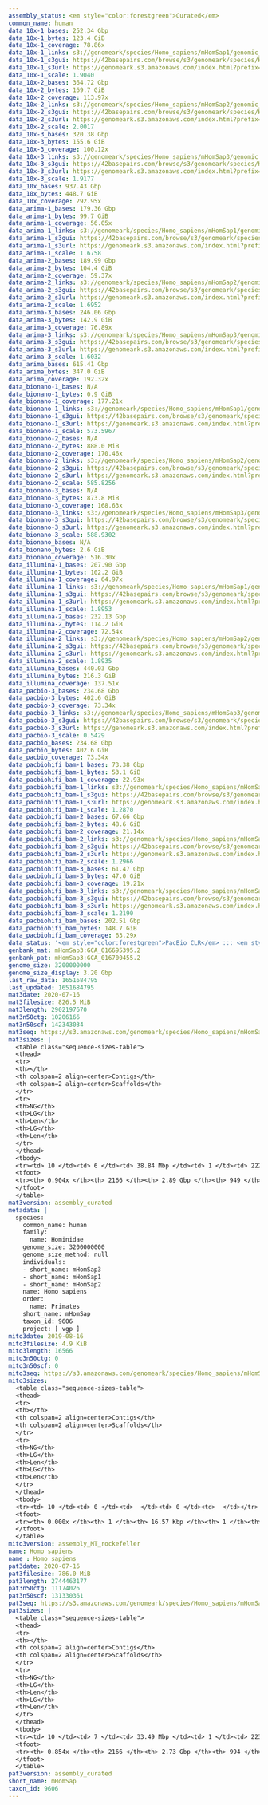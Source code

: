 ```yaml
---
assembly_status: <em style="color:forestgreen">Curated</em>
common_name: human
data_10x-1_bases: 252.34 Gbp
data_10x-1_bytes: 123.4 GiB
data_10x-1_coverage: 78.86x
data_10x-1_links: s3://genomeark/species/Homo_sapiens/mHomSap1/genomic_data/10x/<br>
data_10x-1_s3gui: https://42basepairs.com/browse/s3/genomeark/species/Homo_sapiens/mHomSap1/genomic_data/10x/
data_10x-1_s3url: https://genomeark.s3.amazonaws.com/index.html?prefix=species/Homo_sapiens/mHomSap1/genomic_data/10x/
data_10x-1_scale: 1.9040
data_10x-2_bases: 364.72 Gbp
data_10x-2_bytes: 169.7 GiB
data_10x-2_coverage: 113.97x
data_10x-2_links: s3://genomeark/species/Homo_sapiens/mHomSap2/genomic_data/10x/<br>
data_10x-2_s3gui: https://42basepairs.com/browse/s3/genomeark/species/Homo_sapiens/mHomSap2/genomic_data/10x/
data_10x-2_s3url: https://genomeark.s3.amazonaws.com/index.html?prefix=species/Homo_sapiens/mHomSap2/genomic_data/10x/
data_10x-2_scale: 2.0017
data_10x-3_bases: 320.38 Gbp
data_10x-3_bytes: 155.6 GiB
data_10x-3_coverage: 100.12x
data_10x-3_links: s3://genomeark/species/Homo_sapiens/mHomSap3/genomic_data/10x/<br>
data_10x-3_s3gui: https://42basepairs.com/browse/s3/genomeark/species/Homo_sapiens/mHomSap3/genomic_data/10x/
data_10x-3_s3url: https://genomeark.s3.amazonaws.com/index.html?prefix=species/Homo_sapiens/mHomSap3/genomic_data/10x/
data_10x-3_scale: 1.9177
data_10x_bases: 937.43 Gbp
data_10x_bytes: 448.7 GiB
data_10x_coverage: 292.95x
data_arima-1_bases: 179.36 Gbp
data_arima-1_bytes: 99.7 GiB
data_arima-1_coverage: 56.05x
data_arima-1_links: s3://genomeark/species/Homo_sapiens/mHomSap1/genomic_data/arima/<br>
data_arima-1_s3gui: https://42basepairs.com/browse/s3/genomeark/species/Homo_sapiens/mHomSap1/genomic_data/arima/
data_arima-1_s3url: https://genomeark.s3.amazonaws.com/index.html?prefix=species/Homo_sapiens/mHomSap1/genomic_data/arima/
data_arima-1_scale: 1.6758
data_arima-2_bases: 189.99 Gbp
data_arima-2_bytes: 104.4 GiB
data_arima-2_coverage: 59.37x
data_arima-2_links: s3://genomeark/species/Homo_sapiens/mHomSap2/genomic_data/arima/<br>
data_arima-2_s3gui: https://42basepairs.com/browse/s3/genomeark/species/Homo_sapiens/mHomSap2/genomic_data/arima/
data_arima-2_s3url: https://genomeark.s3.amazonaws.com/index.html?prefix=species/Homo_sapiens/mHomSap2/genomic_data/arima/
data_arima-2_scale: 1.6952
data_arima-3_bases: 246.06 Gbp
data_arima-3_bytes: 142.9 GiB
data_arima-3_coverage: 76.89x
data_arima-3_links: s3://genomeark/species/Homo_sapiens/mHomSap3/genomic_data/arima/<br>
data_arima-3_s3gui: https://42basepairs.com/browse/s3/genomeark/species/Homo_sapiens/mHomSap3/genomic_data/arima/
data_arima-3_s3url: https://genomeark.s3.amazonaws.com/index.html?prefix=species/Homo_sapiens/mHomSap3/genomic_data/arima/
data_arima-3_scale: 1.6032
data_arima_bases: 615.41 Gbp
data_arima_bytes: 347.0 GiB
data_arima_coverage: 192.32x
data_bionano-1_bases: N/A
data_bionano-1_bytes: 0.9 GiB
data_bionano-1_coverage: 177.21x
data_bionano-1_links: s3://genomeark/species/Homo_sapiens/mHomSap1/genomic_data/bionano/<br>
data_bionano-1_s3gui: https://42basepairs.com/browse/s3/genomeark/species/Homo_sapiens/mHomSap1/genomic_data/bionano/
data_bionano-1_s3url: https://genomeark.s3.amazonaws.com/index.html?prefix=species/Homo_sapiens/mHomSap1/genomic_data/bionano/
data_bionano-1_scale: 573.5967
data_bionano-2_bases: N/A
data_bionano-2_bytes: 888.0 MiB
data_bionano-2_coverage: 170.46x
data_bionano-2_links: s3://genomeark/species/Homo_sapiens/mHomSap2/genomic_data/bionano/<br>
data_bionano-2_s3gui: https://42basepairs.com/browse/s3/genomeark/species/Homo_sapiens/mHomSap2/genomic_data/bionano/
data_bionano-2_s3url: https://genomeark.s3.amazonaws.com/index.html?prefix=species/Homo_sapiens/mHomSap2/genomic_data/bionano/
data_bionano-2_scale: 585.8256
data_bionano-3_bases: N/A
data_bionano-3_bytes: 873.8 MiB
data_bionano-3_coverage: 168.63x
data_bionano-3_links: s3://genomeark/species/Homo_sapiens/mHomSap3/genomic_data/bionano/<br>
data_bionano-3_s3gui: https://42basepairs.com/browse/s3/genomeark/species/Homo_sapiens/mHomSap3/genomic_data/bionano/
data_bionano-3_s3url: https://genomeark.s3.amazonaws.com/index.html?prefix=species/Homo_sapiens/mHomSap3/genomic_data/bionano/
data_bionano-3_scale: 588.9302
data_bionano_bases: N/A
data_bionano_bytes: 2.6 GiB
data_bionano_coverage: 516.30x
data_illumina-1_bases: 207.90 Gbp
data_illumina-1_bytes: 102.2 GiB
data_illumina-1_coverage: 64.97x
data_illumina-1_links: s3://genomeark/species/Homo_sapiens/mHomSap1/genomic_data/illumina/<br>
data_illumina-1_s3gui: https://42basepairs.com/browse/s3/genomeark/species/Homo_sapiens/mHomSap1/genomic_data/illumina/
data_illumina-1_s3url: https://genomeark.s3.amazonaws.com/index.html?prefix=species/Homo_sapiens/mHomSap1/genomic_data/illumina/
data_illumina-1_scale: 1.8953
data_illumina-2_bases: 232.13 Gbp
data_illumina-2_bytes: 114.2 GiB
data_illumina-2_coverage: 72.54x
data_illumina-2_links: s3://genomeark/species/Homo_sapiens/mHomSap2/genomic_data/illumina/<br>
data_illumina-2_s3gui: https://42basepairs.com/browse/s3/genomeark/species/Homo_sapiens/mHomSap2/genomic_data/illumina/
data_illumina-2_s3url: https://genomeark.s3.amazonaws.com/index.html?prefix=species/Homo_sapiens/mHomSap2/genomic_data/illumina/
data_illumina-2_scale: 1.8935
data_illumina_bases: 440.03 Gbp
data_illumina_bytes: 216.3 GiB
data_illumina_coverage: 137.51x
data_pacbio-3_bases: 234.68 Gbp
data_pacbio-3_bytes: 402.6 GiB
data_pacbio-3_coverage: 73.34x
data_pacbio-3_links: s3://genomeark/species/Homo_sapiens/mHomSap3/genomic_data/pacbio/<br>
data_pacbio-3_s3gui: https://42basepairs.com/browse/s3/genomeark/species/Homo_sapiens/mHomSap3/genomic_data/pacbio/
data_pacbio-3_s3url: https://genomeark.s3.amazonaws.com/index.html?prefix=species/Homo_sapiens/mHomSap3/genomic_data/pacbio/
data_pacbio-3_scale: 0.5429
data_pacbio_bases: 234.68 Gbp
data_pacbio_bytes: 402.6 GiB
data_pacbio_coverage: 73.34x
data_pacbiohifi_bam-1_bases: 73.38 Gbp
data_pacbiohifi_bam-1_bytes: 53.1 GiB
data_pacbiohifi_bam-1_coverage: 22.93x
data_pacbiohifi_bam-1_links: s3://genomeark/species/Homo_sapiens/mHomSap1/genomic_data/pacbio_hifi/<br>
data_pacbiohifi_bam-1_s3gui: https://42basepairs.com/browse/s3/genomeark/species/Homo_sapiens/mHomSap1/genomic_data/pacbio_hifi/
data_pacbiohifi_bam-1_s3url: https://genomeark.s3.amazonaws.com/index.html?prefix=species/Homo_sapiens/mHomSap1/genomic_data/pacbio_hifi/
data_pacbiohifi_bam-1_scale: 1.2870
data_pacbiohifi_bam-2_bases: 67.66 Gbp
data_pacbiohifi_bam-2_bytes: 48.6 GiB
data_pacbiohifi_bam-2_coverage: 21.14x
data_pacbiohifi_bam-2_links: s3://genomeark/species/Homo_sapiens/mHomSap2/genomic_data/pacbio_hifi/<br>
data_pacbiohifi_bam-2_s3gui: https://42basepairs.com/browse/s3/genomeark/species/Homo_sapiens/mHomSap2/genomic_data/pacbio_hifi/
data_pacbiohifi_bam-2_s3url: https://genomeark.s3.amazonaws.com/index.html?prefix=species/Homo_sapiens/mHomSap2/genomic_data/pacbio_hifi/
data_pacbiohifi_bam-2_scale: 1.2966
data_pacbiohifi_bam-3_bases: 61.47 Gbp
data_pacbiohifi_bam-3_bytes: 47.0 GiB
data_pacbiohifi_bam-3_coverage: 19.21x
data_pacbiohifi_bam-3_links: s3://genomeark/species/Homo_sapiens/mHomSap3/genomic_data/pacbio_hifi/<br>
data_pacbiohifi_bam-3_s3gui: https://42basepairs.com/browse/s3/genomeark/species/Homo_sapiens/mHomSap3/genomic_data/pacbio_hifi/
data_pacbiohifi_bam-3_s3url: https://genomeark.s3.amazonaws.com/index.html?prefix=species/Homo_sapiens/mHomSap3/genomic_data/pacbio_hifi/
data_pacbiohifi_bam-3_scale: 1.2190
data_pacbiohifi_bam_bases: 202.51 Gbp
data_pacbiohifi_bam_bytes: 148.7 GiB
data_pacbiohifi_bam_coverage: 63.29x
data_status: '<em style="color:forestgreen">PacBio CLR</em> ::: <em style="color:forestgreen">PacBio HiFi</em> ::: <em style="color:forestgreen">10x</em> ::: <em style="color:forestgreen">Arima</em> ::: <em style="color:forestgreen">Illumina</em>'
genbank_mat: mHomSap3:GCA_016695395.2
genbank_pat: mHomSap3:GCA_016700455.2
genome_size: 3200000000
genome_size_display: 3.20 Gbp
last_raw_data: 1651684795
last_updated: 1651684795
mat3date: 2020-07-16
mat3filesize: 826.5 MiB
mat3length: 2902197670
mat3n50ctg: 10206166
mat3n50scf: 142343034
mat3seq: https://s3.amazonaws.com/genomeark/species/Homo_sapiens/mHomSap3/assembly_curated/mHomSap3.mat.cur.20200716.fasta.gz
mat3sizes: |
  <table class="sequence-sizes-table">
  <thead>
  <tr>
  <th></th>
  <th colspan=2 align=center>Contigs</th>
  <th colspan=2 align=center>Scaffolds</th>
  </tr>
  <tr>
  <th>NG</th>
  <th>LG</th>
  <th>Len</th>
  <th>LG</th>
  <th>Len</th>
  </tr>
  </thead>
  <tbody>
  <tr><td> 10 </td><td> 6 </td><td> 38.84 Mbp </td><td> 1 </td><td> 222.62 Mbp </td></tr>  <tr><td> 20 </td><td> 17 </td><td> 26.64 Mbp </td><td> 2 </td><td> 195.44 Mbp </td></tr>  <tr><td> 30 </td><td> 31 </td><td> 18.36 Mbp </td><td> 4 </td><td> 177.04 Mbp </td></tr>  <tr><td> 40 </td><td> 51 </td><td> 14.19 Mbp </td><td> 6 </td><td> 155.51 Mbp </td></tr>  <tr style="background-color:#cccccc;"><td> 50 </td><td> 77 </td><td style="background-color:#88ff88;"> 10.21 Mbp </td><td> 8 </td><td style="background-color:#88ff88;"> 142.34 Mbp </td></tr>  <tr><td> 60 </td><td> 113 </td><td> 7.78 Mbp </td><td> 11 </td><td> 129.95 Mbp </td></tr>  <tr><td> 70 </td><td> 166 </td><td> 4.76 Mbp </td><td> 14 </td><td> 87.69 Mbp </td></tr>  <tr><td> 80 </td><td> 274 </td><td> 1.78 Mbp </td><td> 17 </td><td> 78.23 Mbp </td></tr>  <tr><td> 90 </td><td> 1702 </td><td> 42.83 Kbp </td><td> 368 </td><td> 62.34 Kbp </td></tr>  <tr><td> 100 </td><td> 0 </td><td>  </td><td> 0 </td><td>  </td></tr>  </tbody>
  <tfoot>
  <tr><th> 0.904x </th><th> 2166 </th><th> 2.89 Gbp </th><th> 949 </th><th> 2.90 Gbp </th></tr>
  </tfoot>
  </table>
mat3version: assembly_curated
metadata: |
  species:
    common_name: human
    family:
      name: Hominidae
    genome_size: 3200000000
    genome_size_method: null
    individuals:
    - short_name: mHomSap3
    - short_name: mHomSap1
    - short_name: mHomSap2
    name: Homo sapiens
    order:
      name: Primates
    short_name: mHomSap
    taxon_id: 9606
    project: [ vgp ]
mito3date: 2019-08-16
mito3filesize: 4.9 KiB
mito3length: 16566
mito3n50ctg: 0
mito3n50scf: 0
mito3seq: https://s3.amazonaws.com/genomeark/species/Homo_sapiens/mHomSap3/assembly_MT_rockefeller/mHomSap3.MT.20190816.fasta.gz
mito3sizes: |
  <table class="sequence-sizes-table">
  <thead>
  <tr>
  <th></th>
  <th colspan=2 align=center>Contigs</th>
  <th colspan=2 align=center>Scaffolds</th>
  </tr>
  <tr>
  <th>NG</th>
  <th>LG</th>
  <th>Len</th>
  <th>LG</th>
  <th>Len</th>
  </tr>
  </thead>
  <tbody>
  <tr><td> 10 </td><td> 0 </td><td>  </td><td> 0 </td><td>  </td></tr>  <tr><td> 20 </td><td> 0 </td><td>  </td><td> 0 </td><td>  </td></tr>  <tr><td> 30 </td><td> 0 </td><td>  </td><td> 0 </td><td>  </td></tr>  <tr><td> 40 </td><td> 0 </td><td>  </td><td> 0 </td><td>  </td></tr>  <tr style="background-color:#cccccc;"><td> 50 </td><td> 0 </td><td style="background-color:#ff8888;">  </td><td> 0 </td><td style="background-color:#ff8888;">  </td></tr>  <tr><td> 60 </td><td> 0 </td><td>  </td><td> 0 </td><td>  </td></tr>  <tr><td> 70 </td><td> 0 </td><td>  </td><td> 0 </td><td>  </td></tr>  <tr><td> 80 </td><td> 0 </td><td>  </td><td> 0 </td><td>  </td></tr>  <tr><td> 90 </td><td> 0 </td><td>  </td><td> 0 </td><td>  </td></tr>  <tr><td> 100 </td><td> 0 </td><td>  </td><td> 0 </td><td>  </td></tr>  </tbody>
  <tfoot>
  <tr><th> 0.000x </th><th> 1 </th><th> 16.57 Kbp </th><th> 1 </th><th> 16.57 Kbp </th></tr>
  </tfoot>
  </table>
mito3version: assembly_MT_rockefeller
name: Homo sapiens
name_: Homo_sapiens
pat3date: 2020-07-16
pat3filesize: 786.0 MiB
pat3length: 2744463177
pat3n50ctg: 11174026
pat3n50scf: 131330361
pat3seq: https://s3.amazonaws.com/genomeark/species/Homo_sapiens/mHomSap3/assembly_curated/mHomSap3.pat.cur.20200716.fasta.gz
pat3sizes: |
  <table class="sequence-sizes-table">
  <thead>
  <tr>
  <th></th>
  <th colspan=2 align=center>Contigs</th>
  <th colspan=2 align=center>Scaffolds</th>
  </tr>
  <tr>
  <th>NG</th>
  <th>LG</th>
  <th>Len</th>
  <th>LG</th>
  <th>Len</th>
  </tr>
  </thead>
  <tbody>
  <tr><td> 10 </td><td> 7 </td><td> 33.49 Mbp </td><td> 1 </td><td> 223.18 Mbp </td></tr>  <tr><td> 20 </td><td> 18 </td><td> 26.07 Mbp </td><td> 2 </td><td> 196.00 Mbp </td></tr>  <tr><td> 30 </td><td> 32 </td><td> 21.48 Mbp </td><td> 4 </td><td> 176.67 Mbp </td></tr>  <tr><td> 40 </td><td> 50 </td><td> 16.31 Mbp </td><td> 6 </td><td> 154.44 Mbp </td></tr>  <tr style="background-color:#cccccc;"><td> 50 </td><td> 74 </td><td style="background-color:#88ff88;"> 11.17 Mbp </td><td> 8 </td><td style="background-color:#88ff88;"> 131.33 Mbp </td></tr>  <tr><td> 60 </td><td> 112 </td><td> 6.83 Mbp </td><td> 11 </td><td> 112.07 Mbp </td></tr>  <tr><td> 70 </td><td> 172 </td><td> 3.83 Mbp </td><td> 14 </td><td> 79.62 Mbp </td></tr>  <tr><td> 80 </td><td> 352 </td><td> 0.73 Mbp </td><td> 19 </td><td> 55.55 Mbp </td></tr>  <tr><td> 90 </td><td> 0 </td><td>  </td><td> 0 </td><td>  </td></tr>  <tr><td> 100 </td><td> 0 </td><td>  </td><td> 0 </td><td>  </td></tr>  </tbody>
  <tfoot>
  <tr><th> 0.854x </th><th> 2166 </th><th> 2.73 Gbp </th><th> 994 </th><th> 2.74 Gbp </th></tr>
  </tfoot>
  </table>
pat3version: assembly_curated
short_name: mHomSap
taxon_id: 9606
---
```


